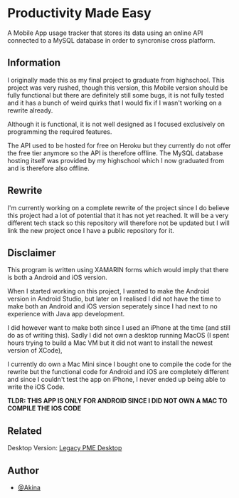 
# Productivity Made Easy

A Mobile App usage tracker that stores its data using an online API connected to a MySQL database in order to syncronise cross platform.


## Information

I originally made this as my final project to graduate from highschool. This project was very rushed, though this version, this Mobile version should be fully functional but there are definitely still some bugs, it is not fully tested and it has a bunch of weird quirks that I would fix if I wasn't working on a rewrite already.

Although it is functional, it is not well designed as I focused exclusively on programming the required features.

The API used to be hosted for free on Heroku but they currently do not offer the free tier anymore so the API is therefore offline. The MySQL database hosting itself was provided by my highschool which I now graduated from and is therefore also offline.

## Rewrite

I'm currently working on a complete rewrite of the project since I do believe this project had a lot of potential that it has not yet reached. It will be a very different tech stack so this repository will therefore not be updated but I will link the new project once I have a public repository for it.


## Disclaimer

This program is written using XAMARIN forms which would imply that there is both a Android and iOS version. 

When I started working on this project, I wanted to make the Android version in Android Studio, but later on I realised I did not have the time to make both an Android and iOS version seperately since I had next to no experience with Java app development.

 I did however want to make both since I used an iPhone at the time (and still do as of writing this). Sadly I did not own a desktop running MacOS (I spent hours trying to build a Mac VM but it did not want to install the newest version of XCode), 

I currently do own a Mac Mini since I bought one to compile the code for the rewrite but the functional code for Android and iOS are completely different and since I couldn't test the app on iPhone, I never ended up being able to write the iOS Code.

**TLDR: THIS APP IS ONLY FOR ANDROID SINCE I DID NOT OWN A MAC TO COMPILE THE IOS CODE**

## Related

Desktop Version:
[Legacy PME Desktop](https://github.com/kaajjaak/PMEDesktopLegacy)


## Author

- [@Akina](https://www.github.com/kaajjaak)

